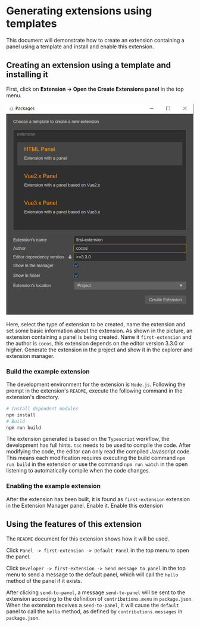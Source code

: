 # Generating extensions using templates

This document will demonstrate how to create an extension containing a panel using a template and install and enable this extension.

## Creating an extension using a template and installing it

First, click on **Extension -> Open the Create Extensions panel** in the top menu.

<img src="../../../zh/editor/extension/image/create-extension-panel.png" alt="create-extension-panel" style="zoom:67%;" />

Here, select the type of extension to be created, name the extension and set some basic information about the extension.
As shown in the picture, an extension containing a panel is being created. Name it `first-extension` and the author is `cocos`, this extension depends on the editor version 3.3.0 or higher. Generate the extension in the project and show it in the explorer and extension manager.

### Build the example extension

The development environment for the extension is `Node.js`.
Following the prompt in the extension's `README`, execute the following command in the extension's directory.

```bash
# Install dependent modules
npm install
# Build
npm run build
```

The extension generated is based on the `Typescript` workflow, the development has full hints. `tsc` needs to be used to compile the code. After modifying the code, the editor can only read the compiled Javascript code. This means each modification requires executing the build command `npm run build` in the extension or use the command `npm run watch` in the open listening to automatically compile when the code changes.

### Enabling the example extension

After the extension has been built, it is found as `first-extension` extension in the Extension Manager panel. Enable it.
 Enable this extension

## Using the features of this extension

The `README` document for this extension shows how it will be used.

Click `Panel -> first-extension -> Default Panel` in the top menu to open the panel.

Click `Developer -> first-extension -> Send message to panel` in the top menu to send a message to the default panel, which will call the `hello` method of the panel if it exists.

After clicking `send-to-panel`, a message `send-to-panel` will be sent to the extension according to the definition of `contributions.menu` in `package.json`. When the extension receives a `send-to-panel`, it will cause the `default` panel to call the `hello` method, as defined by `contributions.messages` in `package.json`.
